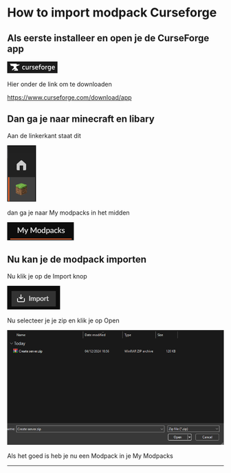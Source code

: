 # How to import modpack Curseforge

## Als eerste installeer en open je de CurseForge app
![Logo](./imgs/logo.png "Logo")

Hier onder de link om te downloaden

https://www.curseforge.com/download/app

## Dan ga je naar minecraft en libary

Aan de linkerkant staat dit

![Active Minecraft](./imgs/Active%20Minecraft.png "Active Minecraft")

dan ga je naar My modpacks in het midden

![My Modpacks](./imgs/library.png "My Modpacks")

## Nu kan je de modpack importen

Nu klik je op de Import knop

![Import](./imgs/Screenshot%202024-12-04%20112214.png)

Nu selecteer je je zip
en klik je op Open

![zip](./imgs/Screenshot%202024-12-04%20112251.png)

Als het goed is heb je nu een Modpack in je My Modpacks

****